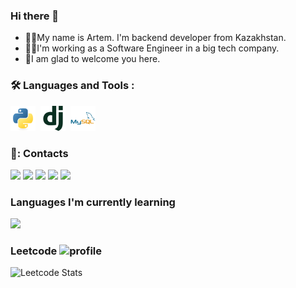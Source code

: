 ### Hi there 👋

<div id='about'>
        <ul>
        <li>🙋‍♂️My name is Artem. I'm backend developer from Kazakhstan.</li>
        <li>👨‍💻I'm working as a Software Engineer in a big tech company.</li>
        <li>🙏I am glad to welcome you here.</li>
        </ul>
</div>

### :hammer_and_wrench: Languages and Tools :
<div id='technologies'>
        <img src='https://github.com/devicons/devicon/blob/master/icons/python/python-original.svg' title='python' alt='Python' width='40px' height='40px'>&nbsp;
        <img src='https://github.com/devicons/devicon/blob/1119b9f84c0290e0f0b38982099a2bd027a48bf1/icons/django/django-plain.svg' title='django' alt='Django' width='40px' height='40px'>&nbsp;
        <img src='https://github.com/devicons/devicon/blob/1119b9f84c0290e0f0b38982099a2bd027a48bf1/icons/mysql/mysql-original-wordmark.svg' title='mysql' alt='MySQL' width='40px' height='40px'>&nbsp;
</div>

### 🔄: Contacts
<img src='https://img.shields.io/badge/python-blue?logo=python&logoColor=white'> <img src='https://img.shields.io/badge/javascript-blue?logo=javascript&logoColor=white'> <img src='https://img.shields.io/badge/bash-blue?logo=gnubash&logoColor=white'> <img src='https://img.shields.io/badge/html-yellow?logo=html5&logoColor=white'> <img src='https://img.shields.io/badge/css-yellow?logo=css3&logoColor=white'>

### Languages I'm currently learning
<img src='https://img.shields.io/badge/c%2B%2B-green?logo=c%2B%2B&logoColor=white'>

<img src="https://komarev.com/ghpvc/?username=chimchimster&style=flat-square&color=blue" alt=""/>

### Leetcode ![profile](https://leetcode.com/chimchimster/)

![Leetcode Stats](https://leetcard.jacoblin.cool/chimchimster?theme=wtf)
